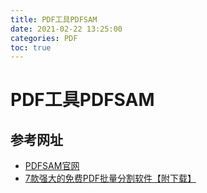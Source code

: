 ```yaml
---
title: PDF工具PDFSAM
date: 2021-02-22 13:25:00
categories: PDF
toc: true
---
```


# PDF工具PDFSAM

## 参考网址

* [PDFSAM官网](https://pdfsam.org/zh/)
* [7款强大的免费PDF批量分割软件【附下载】](https://zhuanlan.zhihu.com/p/25329224)